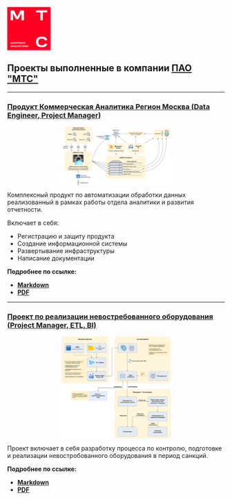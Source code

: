 <img src="data/logo_mts.png" width="100" height="100" style="display: block; ">

## Проекты выполненные в компании [ПАО "МТС"](projects/mts)

-----

### [Продукт Коммерческая Аналитика Регион Москва (Data Engineer, Project Manager)](mts_camr.md)

<img src="data/camr_diag_to_be.png" width="50%" style="display: block; margin: auto;">

Комплексный продукт по автоматизации обработки данных реализованный в рамках работы отдела аналитики и развития отчетности. 

Включает в себя: 
- Регистрацию и защиту продукта
- Создание информационной системы
- Развертывание инфраструктуры
- Написание документации

**Подробнее по ссылке:**
- [**Markdown**](mts_camr.md)
- [**PDF**](mts_camr.pdf)


-----

### [Проект по реализации невостребованного оборудования (Project Manager, ETL, BI)](mts_device_sell.md)

<img src="data/guz_diag_to_be.png" width="50%" style="display: block; margin: auto;">

Проект включает в себя разработку процесса по контролю, подготовке и реализации невостробованного оборудования в период санкций.

**Подробнее по ссылке:**
- [**Markdown**](mts_device_sell.md)
- [**PDF**](mts_device_sell.pdf)

